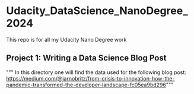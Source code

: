 # Udacity_DataScience_NanoDegree_2024
This repo is for all my Udacity Nano Degree work

## Project 1: Writing a Data Science Blog Post
""" In this directory one will find the data used for the following blog post:
https://medium.com/@jarnobritz/from-crisis-to-innovation-how-the-pandemic-transformed-the-developer-landscape-fc05ea9bd296"""

##